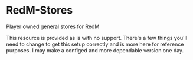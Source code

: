 # RedM-Stores
Player owned general stores for RedM

This resource is provided as is with no support. There's a few things you'll need to change to get this setup correctly and is more here for reference purposes. I may make a configed and more dependable version one day. 
